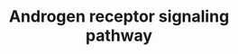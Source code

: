 ---
annotations:
- id: PW:0000564
  parent: regulatory pathway
  type: Pathway Ontology
  value: androgen signaling pathway
authors:
- A.Pandey
- MaintBot
- Nsalomonis
- Andra
- AlexanderPico
- Khanspers
- MartijnVanIersel
- NetPath
- Robertbaertsch
- Mkutmon
- Zari
- L Dupuis
- Egonw
- Eweitz
- Ted23
citedin:
- link: PMC9222608
  title: Fish as Model Systems to Study Epigenetic Drivers in Human Self-Domestication
    and Neurodevelopmental Cognitive Disorders (2022)
- link: PMC8261657
  title: Biological and clinical features of triple negative Invasive Lobular Carcinomas
    of the breast. Clinical outcome and actionable molecular alterations☆ (2021)
- link: PMC7339012
  title: Hematopoietic stem-cell senescence and myocardial repair - Coronary artery
    disease genotype/phenotype analysis of post-MI myocardial regeneration response
    induced by CABG/CD133+ bone marrow hematopoietic stem cell treatment in RCT PERFECT
    Phase 3 (2020)
- link: PMC5717815
  title: Identification and validation of a 44-gene expression signature for the classification
    of renal cell carcinomas (2017)
- link: PMC5016863
  title: RNA-Seq analysis of seasonal and individual variation in blood transcriptomes
    of healthy managed bottlenose dolphins (2016)
- link: PMC9614744
  title: Shared mechanisms and crosstalk of COVID-19 and osteoporosis via vitamin
    D (2022)
description: 'Androgens, mainly testosterone and 5alpha-dihydrotestosterone (DHT)
  play significant role in the growth and development of the male reproductive organs.
  These steroid hormones bring about their biological functions through their associations
  with Androgen receptor (AR), a 110 KDa ligand dependent transcription factor that
  falls under the group of nuclear receptor superfamily. DHT binds the receptor with
  high affinity compared to testosterone. The AR gene is located in the X chromosome
  at Xq11-12 site. AR is cytosolic protein, which in the ligand unbound state, is
  present as a complex with various Heat shock proteins primarily Hsp70, 90 and 56
  as well as p23. Upon ligand binding, it dissociates from the complex. AR is found
  to be expressed in a number of tissues and cells including prostate, testis, seminal
  vesicle, epididymis, skin, skeletal muscle, cardiac muscle, liver and central nervous
  system. The protein has four functional domains- an N terminal domain (NTD), a DNA
  binding domain (DBD), a hinge region and a Ligand binding Domain (LBD). The DBD
  is a 658 amino acid residue region that has ZNF motifs which allows it bind to DNA.
  The rest of the domains are involved in dimerization and ligand binding. Two phosphorylation
  events are proposed to play very important role in the activation of the receptor
  upon ligand binding. The first phosphorylation event releases the ligand binding
  domain for hormone binding. The subsequent phosphorylation event is triggered upon
  hormone binding. Activated AR upon ligand binding undergoes conformational change
  to form a homodimer and interacts tightly with the Androgen Response Element (ARE).
  The androgen receptor is known to bind to many co-regulators at different time points
  and in different cell types. This DNA protein complex triggers the expression of
  various target genes that are associated with the male phenotype. Modulation of
  the AR activity is carried out by several transcription factors like ARA70, TR4,
  SRC family members and CBP/p300 and other associated proteins. FXXLF and WXXLF motifs
  containing coactivators such as the p160 members bind with the AF2 region of the
  Ligand Binding Domain of the AR. Androgen receptors are known to induce apoptosis
  under certain conditions. Various regulators that regulate androgen induced apoptosis
  include BRCA1 and Smad3 and Akt. Mutation in AR are also known to be associated
  in a number of diseases including spinal and bulbar muscular atrophy (SBMA) or Kennedy''s
  disease and Androgen Insensitivity syndrome (AIS). Abnormal amplification of the
  androgen gene as well as deregulation of AR gene expression have been shown to be
  associated with prostate cancer.   Please access this pathway at [http://www.netpath.org/netslim/ar_pathway.html
  NetSlim] database.  If you use this pathway, please cite following paper: Kandasamy,
  K., Mohan, S. S., Raju, R., Keerthikumar, S., Kumar, G. S. S., Venugopal, A. K.,
  Telikicherla, D., Navarro, J. D., Mathivanan, S., Pecquet, C., Gollapudi, S. K.,
  Tattikota, S. G., Mohan, S., Padhukasahasram, H., Subbannayya, Y., Goel, R., Jacob,
  H. K. C., Zhong, J., Sekhar, R., Nanjappa, V., Balakrishnan, L., Subbaiah, R., Ramachandra,
  Y. L., Rahiman, B. A., Prasad, T. S. K., Lin, J., Houtman, J. C. D., Desiderio,
  S., Renauld, J., Constantinescu, S. N., Ohara, O., Hirano, T., Kubo, M., Singh,
  S., Khatri, P., Draghici, S., Bader, G. D., Sander, C., Leonard, W. J. and Pandey,
  A. (2010). NetPath: A public resource of curated signal transduction pathways. <i>Genome
  Biology</i>. 11:R3.  Proteins on this pathway have targeted assays available via
  the [https://assays.cancer.gov/available_assays?wp_id=WP138 CPTAC Assay Portal]'
last-edited: 2021-12-23
ndex: 61415f1d-8b5f-11eb-9e72-0ac135e8bacf
organisms:
- Homo sapiens
redirect_from:
- /index.php/Pathway:WP138
- /instance/WP138
- /instance/WP138_rr122133
revision: r122133
schema-jsonld:
- '@context': https://schema.org/
  '@id': https://wikipathways.github.io/pathways/WP138.html
  '@type': Dataset
  creator:
    '@type': Organization
    name: WikiPathways
  description: 'Androgens, mainly testosterone and 5alpha-dihydrotestosterone (DHT)
    play significant role in the growth and development of the male reproductive organs.
    These steroid hormones bring about their biological functions through their associations
    with Androgen receptor (AR), a 110 KDa ligand dependent transcription factor that
    falls under the group of nuclear receptor superfamily. DHT binds the receptor
    with high affinity compared to testosterone. The AR gene is located in the X chromosome
    at Xq11-12 site. AR is cytosolic protein, which in the ligand unbound state, is
    present as a complex with various Heat shock proteins primarily Hsp70, 90 and
    56 as well as p23. Upon ligand binding, it dissociates from the complex. AR is
    found to be expressed in a number of tissues and cells including prostate, testis,
    seminal vesicle, epididymis, skin, skeletal muscle, cardiac muscle, liver and
    central nervous system. The protein has four functional domains- an N terminal
    domain (NTD), a DNA binding domain (DBD), a hinge region and a Ligand binding
    Domain (LBD). The DBD is a 658 amino acid residue region that has ZNF motifs which
    allows it bind to DNA. The rest of the domains are involved in dimerization and
    ligand binding. Two phosphorylation events are proposed to play very important
    role in the activation of the receptor upon ligand binding. The first phosphorylation
    event releases the ligand binding domain for hormone binding. The subsequent phosphorylation
    event is triggered upon hormone binding. Activated AR upon ligand binding undergoes
    conformational change to form a homodimer and interacts tightly with the Androgen
    Response Element (ARE). The androgen receptor is known to bind to many co-regulators
    at different time points and in different cell types. This DNA protein complex
    triggers the expression of various target genes that are associated with the male
    phenotype. Modulation of the AR activity is carried out by several transcription
    factors like ARA70, TR4, SRC family members and CBP/p300 and other associated
    proteins. FXXLF and WXXLF motifs containing coactivators such as the p160 members
    bind with the AF2 region of the Ligand Binding Domain of the AR. Androgen receptors
    are known to induce apoptosis under certain conditions. Various regulators that
    regulate androgen induced apoptosis include BRCA1 and Smad3 and Akt. Mutation
    in AR are also known to be associated in a number of diseases including spinal
    and bulbar muscular atrophy (SBMA) or Kennedy''s disease and Androgen Insensitivity
    syndrome (AIS). Abnormal amplification of the androgen gene as well as deregulation
    of AR gene expression have been shown to be associated with prostate cancer.   Please
    access this pathway at [http://www.netpath.org/netslim/ar_pathway.html NetSlim]
    database.  If you use this pathway, please cite following paper: Kandasamy, K.,
    Mohan, S. S., Raju, R., Keerthikumar, S., Kumar, G. S. S., Venugopal, A. K., Telikicherla,
    D., Navarro, J. D., Mathivanan, S., Pecquet, C., Gollapudi, S. K., Tattikota,
    S. G., Mohan, S., Padhukasahasram, H., Subbannayya, Y., Goel, R., Jacob, H. K.
    C., Zhong, J., Sekhar, R., Nanjappa, V., Balakrishnan, L., Subbaiah, R., Ramachandra,
    Y. L., Rahiman, B. A., Prasad, T. S. K., Lin, J., Houtman, J. C. D., Desiderio,
    S., Renauld, J., Constantinescu, S. N., Ohara, O., Hirano, T., Kubo, M., Singh,
    S., Khatri, P., Draghici, S., Bader, G. D., Sander, C., Leonard, W. J. and Pandey,
    A. (2010). NetPath: A public resource of curated signal transduction pathways.
    <i>Genome Biology</i>. 11:R3.  Proteins on this pathway have targeted assays available
    via the [https://assays.cancer.gov/available_assays?wp_id=WP138 CPTAC Assay Portal]'
  keywords:
  - AES
  - AKT1
  - AR
  - BAG1
  - BRCA1
  - CALR
  - CARM1
  - CAV1
  - CCND1
  - CCNE1
  - CDC42
  - CREB1
  - CREBBP
  - CTNNB1
  - DAXX
  - DSTN
  - EFCAB6
  - EGFR
  - EP300
  - ETV5
  - FHL2
  - FKBP4
  - FLNA
  - FOXO1
  - GNB2L1
  - GSK3B
  - HDAC1
  - JUN
  - KAT2B
  - KAT5
  - KDM1A
  - LIMK2
  - MDM2
  - MYST2
  - NCOA1
  - NCOA2
  - NCOA3
  - NCOA4
  - NCOR1
  - NCOR2
  - NR0B2
  - NR2C2
  - PAK6
  - PARK7
  - PATZ1
  - PIAS1
  - PIAS2
  - PIAS3
  - PIAS4
  - PIK3R1
  - PIK3R2
  - PRDX1
  - PSMC3IP
  - PTEN
  - PTK2
  - RAC1
  - RAD9A
  - RAN
  - RB1
  - RELA
  - RHOA
  - RHOB
  - RLN1
  - RNF14
  - RNF4
  - RNF6
  - ROCK1
  - ROCK2
  - RUNX2
  - SIN3A
  - SIRT1
  - SMAD3
  - SMAD4
  - SMARCE1
  - SP1
  - SRC
  - STAT3
  - STUB1
  - SUMO1
  - TGFB1I1
  - TGIF1
  - TZF
  - UBE2I
  - UBE3A
  - ZMIZ1
  license: CC0
  name: Androgen receptor signaling pathway
seo: CreativeWork
title: Androgen receptor signaling pathway
wpid: WP138
---
